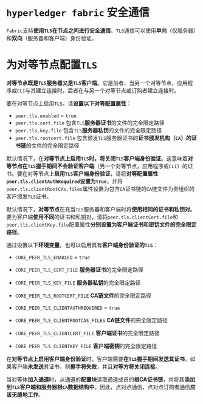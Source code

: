 # `hyperledger fabric` 安全通信

`Fabric`支持**使用`TLS`在节点之间进行安全通信**。`TLS`通信可以使用**单向**（仅服务器）和**双向**（服务器和客户端）身份验证。

# 为对等节点配置`TLS`

**对等节点既是`TLS`服务器又是`TLS`客户端**。它是前者，当另一个对等节点，应用程序或`CLI`与其建立连接时，后者在与另一个对等节点或订购者建立连接时。

要在对等节点上启用`TLS`，请**设置以下对等配置属性**：

+ `peer.tls.enabled` = `true`
+ `peer.tls.cert.file` 包含`TLS`**服务器证书**的文件的完全限定路径
+ `peer.tls.key.file` 包含`TLS`**服务器私钥**的文件的完全限定路径
+ `peer.tls.rootcert.file` 包含颁发`TLS`服务器证书的**证书颁发机构（`CA`）的证书链**的文件的完全限定路径

默认情况下，在**对等节点上启用`TLS`时，将关闭`TLS`客户端身份验证**。这意味着**对等节点在`TLS`握手期间不会验证客户端**（另一个对等节点，应用程序或`CLI`）的证书。要在对等节点上**启用`TLS`客户端身份验证**，请将**对等配置属性`peer.tls.clientAuthRequired`设置为`true`**，并将`peer.tls.clientRootCAs.files`属性设置为包含`CA`证书链的`CA`链文件为贵组织的客户颁发`TLS`证书。

默认情况下，**对等节点**在充当`TLS`服务器和客户端时将**使用相同的证书和私钥对**。要为客户端**使用不同**的证书和私钥对，请将`peer.tls.clientCert.file`和`peer.tls.clientKey.file`配置属性**分别设置为客户端证书和密钥文件的完全限定路径**。

通过设置以下**环境变量**，也可以启用具有**客户端身份验证的`TLS`**：

- `CORE_PEER_TLS_ENABLED` = `true`

- `CORE_PEER_TLS_CERT_FILE` **服务器证书**的完全限定路径
- `CORE_PEER_TLS_KEY_FILE` **服务器私钥**的完全限定路径
- `CORE_PEER_TLS_ROOTCERT_FILE` **CA链文件**的完全限定路径
- `CORE_PEER_TLS_CLIENTAUTHREQUIRED` = `true`
- `CORE_PEER_TLS_CLIENTROOTCAS_FILES` **CA链文件**的完全限定路径
- `CORE_PEER_TLS_CLIENTCERT_FILE` **客户端证书**的完全限定路径
- `CORE_PEER_TLS_CLIENTKEY_FILE` **客户端密钥**的完全限定路径

在**对等节点上启用客户端身份验证**时，客户端需要**在`TLS`握手期间发送其证书**。如果客户端**未发送**其证书，则**握手将失败**，并且**对等方将关闭连接**。

当对等体**加入通道**时，从通道的**配置块**读取通道成员的**根CA证书链**，并将其**添加到`TLS`客户端和服务器根`CA`数据结构中**。因此，点对点通信，点对点订购者通信**应该无缝地工作**。